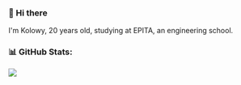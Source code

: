 ### 👋 Hi there

I'm Kolowy, 20 years old, studying at EPITA, an engineering school.

### 📊 GitHub Stats:
![](https://github-readme-streak-stats.herokuapp.com/?user=kolowy&theme=dark&hide_border=false)<br/>

<!---
kolowy/kolowy is a ✨ special ✨ repository because its `README.md` (this file) appears on your GitHub profile.
You can click the Preview link to take a look at your changes.
--->
